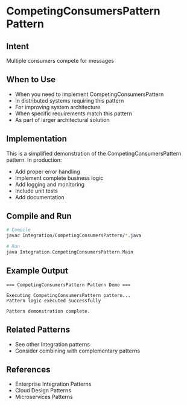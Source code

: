 # CompetingConsumersPattern Pattern

## Intent
Multiple consumers compete for messages

## When to Use
- When you need to implement CompetingConsumersPattern
- In distributed systems requiring this pattern
- For improving system architecture
- When specific requirements match this pattern
- As part of larger architectural solution

## Implementation
This is a simplified demonstration of the CompetingConsumersPattern pattern. In production:
- Add proper error handling
- Implement complete business logic
- Add logging and monitoring
- Include unit tests
- Add documentation

## Compile and Run
```bash
# Compile
javac Integration/CompetingConsumersPattern/*.java

# Run
java Integration.CompetingConsumersPattern.Main
```

## Example Output
```
=== CompetingConsumersPattern Pattern Demo ===

Executing CompetingConsumersPattern pattern...
Pattern logic executed successfully

Pattern demonstration complete.
```

## Related Patterns
- See other Integration patterns
- Consider combining with complementary patterns

## References
- Enterprise Integration Patterns
- Cloud Design Patterns
- Microservices Patterns
